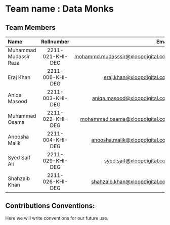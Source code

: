 # Team name : Data Monks

## Team Members

 
| Name | Rollnumber | Email|
| :------- | :------------: | ----------: |  
|  Muhammad Mudassir Raza |  2211-021-KHI-DEG      |   mohammd.mudasssir@xloopdigital.com       |
|  Eraj Khan |  2211-006-KHI-DEG      |   eraj.khan@xloopdigital.com       |
|  Aniqa Masood |  2211-003-KHI-DEG      |   aniqa.masood@xloopdigital.com       |
|  Muhammad Osama |  2211-022-KHI-DEG      |   mohammad.osama@xloopdigital.com      |\
| Anoosha Malik  | 2211-004-KHI-DEG        | anoosha.malik@xloopdigital.com
|  Syed Saif Ali |  2211-029-KHI-DEG      |   syed.saif@xloopdigital.com       |
| Shahzaib Khan | 2211-026-KHI-DEG | shahzaib.khan@xloopdigital.com


## Contributions Conventions:

Here we will write conventions for our future use.







 
